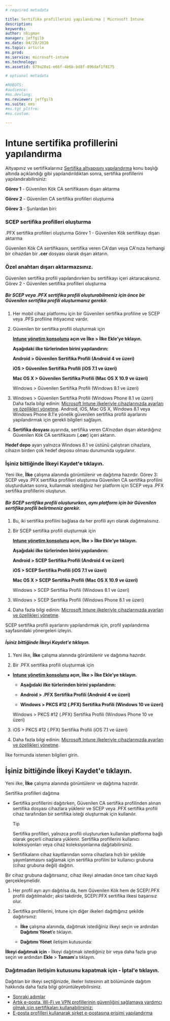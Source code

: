 ```yaml
---
# required metadata

title: Sertifika profillerini yapılandırma | Microsoft Intune
description:
keywords:
author: nbigman
manager: jeffgilb
ms.date: 04/28/2016
ms.topic: article
ms.prod:
ms.service: microsoft-intune
ms.technology:
ms.assetid: 679a20a1-e66f-4b6b-bd8f-896daf1f8175

# optional metadata

#ROBOTS:
#audience:
#ms.devlang:
ms.reviewer: jeffgilb
ms.suite: ems
#ms.tgt_pltfrm:
#ms.custom:

---
```


# Intune sertifika profillerini yapılandırma
Altyapınız ve sertifikalarınız [Sertifika altyapısını yapılandırma](configure-certificate-infrastructure.md) konu başlığı altında açıklandığı gibi yapılandırıldıktan sonra, sertifika profillerini yapılandırabilirsiniz:

**Görev 1** - Güvenilen Kök CA sertifikasını dışarı aktarma

**Görev 2** - Güvenilen CA sertifika profilleri oluşturma

**Görev 3** - Şunlardan biri:

### SCEP sertifika profilleri oluşturma
.PFX sertifika profilleri oluşturma Görev 1 - Güvenilen Kök sertifikayı dışarı aktarma

Güvenilen Kök CA sertifikasını, sertifika veren CA'dan veya CA'nıza herhangi bir cihazdan bir **.cer** dosyası olarak dışarı aktarın.

### Özel anahtarı dışarı aktarmazsınız.
Güvenilen sertifika profili yapılandırırken bu sertifikayı içeri aktaracaksınız. Görev 2 - Güvenilen sertifika profilleri oluşturma

##### Bir SCEP veya .PFX sertifika profili oluşturabilmeniz için önce bir **Güvenilen sertifika profili** oluşturmanız gerekir.

1.  Her mobil cihaz platformu için bir Güvenilen sertifika profiline ve SCEP veya .PFS profiline ihtiyacınız vardır.

2.  Güvenilen bir sertifika profili oluşturmak için

    **[Intune yönetim konsolunu](https://manage.microsoft.com) açın ve **İlke** &gt; **İlke Ekle**’ye tıklayın.**

    **Aşağıdaki ilke türlerinden birini yapılandırın:**

    **Android &gt; Güvenilen Sertifika Profili (Android 4 ve üzeri)**

    **iOS &gt; Güvenilen Sertifika Profili (iOS 7.1 ve üzeri)**

    **Mac OS X &gt; Güvenilen Sertifika Profili (Mac OS X 10.9 ve üzeri)**

    Windows &gt; Güvenilen Sertifika Profili (Windows 8.1 ve üzeri)

3.  Windows &gt; Güvenilen Sertifika Profili (Windows Phone 8.1 ve üzeri) Daha fazla bilgi edinin: [Microsoft Intune ilkeleriyle cihazlarınızda ayarları ve özellikleri yönetme](manage-settings-and-features-on-your-devices-with-microsoft-intune-policies.md). Android, iOS, Mac OS X, Windows 8.1 veya Windows Phone 8.1'e yönelik güvenilen sertifika profili ayarlarını yapılandırmak için gerekli bilgileri sağlayın.


4.  **Sertifika dosyası** ayarında, sertifika veren CA’nızdan dışarı aktardığınız Güvenilen Kök CA sertifikasını (**.cer**) içeri aktarın.

**Hedef depo** ayarı yalnızca Windows 8.1 ve üstünü çalıştıran cihazlara, cihazın birden çok hedef deposu olması durumunda uygulanır.

### İşiniz bittiğinde **İlkeyi Kaydet**'e tıklayın.
Yeni ilke, **İlke** çalışma alanında görüntülenir ve dağıtıma hazırdır. Görev 3: SCEP veya .PFX sertifika profilleri oluşturma Güvenilen CA sertifika profilini oluşturduktan sonra, kullanmak istediğiniz her platform için SCEP veya .PFX sertifika profillerini oluşturun.

##### Bir SCEP sertifika profili oluştururken, aynı platform için bir Güvenilen sertifika profili belirtmeniz gerekir.

1.  Bu, iki sertifika profilini bağlasa da her profili ayrı olarak dağıtmalısınız.

2.  Bir SCEP sertifika profili oluşturmak için

    **[Intune yönetim konsolunu](https://manage.microsoft.com) açın, **İlke** &gt; **İlke Ekle**’ye tıklayın.**

    **Aşağıdaki ilke türlerinden birini yapılandırın:**

    **Android &gt; SCEP Sertifika Profili (Android 4 ve üzeri)**

    **iOS &gt; SCEP Sertifika Profili (iOS 7.1 ve üzeri)**

    **Mac OS X &gt; SCEP Sertifika Profili (Mac OS X 10.9 ve üzeri)**

    Windows &gt; SCEP Sertifika Profili (Windows 8.1 ve üzeri)

3.  Windows &gt; SCEP Sertifika Profili (Windows Phone 8.1 ve üzeri)

4.  Daha fazla bilgi edinin: [Microsoft Intune ilkeleriyle cihazlarınızda ayarları ve özellikleri yönetme](manage-settings-and-features-on-your-devices-with-microsoft-intune-policies.md).

SCEP sertifika profili ayarlarını yapılandırmak için, profil yapılandırma sayfasındaki yönergeleri izleyin.

##### İşiniz bittiğinde **İlkeyi Kaydet**'e tıklayın.

1.  Yeni ilke, **İlke** çalışma alanında görüntülenir ve dağıtıma hazırdır.

2.  Bir .PFX sertifika profili oluşturmak için



-   **[Intune yönetim konsolunu](https://manage.microsoft.com) açın, **İlke** &gt; **İlke Ekle**’ye tıklayın.**

    -   **Aşağıdaki ilke türlerinden birini yapılandırın:**

    -   **Android &gt; .PFX Sertifika Profili (Android 4 ve üzeri)**

    -    **Windows &gt; PKCS #12 (.PFX)  Sertifika Profili (Windows 10 ve üzeri)**    

    Windows &gt; PKCS #12 (.PFX)  Sertifika Profili (Windows Phone 10 ve üzeri)

3.  iOS > PKCS #12 (.PFX) Sertifika Profili (iOS 7.1 ve üzeri)

4.  Daha fazla bilgi edinin: [Microsoft Intune ilkeleriyle cihazlarınızda ayarları ve özellikleri yönetme](manage-settings-and-features-on-your-devices-with-microsoft-intune-policies.md).

İlke formunda istenen bilgileri girin.

## İşiniz bittiğinde **İlkeyi Kaydet**'e tıklayın.
Yeni ilke, **İlke** çalışma alanında görüntülenir ve dağıtıma hazırdır.

Sertifika profilleri dağıtma

-   Sertifika profillerini dağıtırken, Güvenilen CA sertifika profilinden alınan sertifika dosyası cihazlara yüklenir ve SCEP veya .PFX sertifika profili cihaz tarafından bir sertifika isteği oluşturmak için kullanılır.

    > [!TIP]
    > Sertifika profilleri, yalnızca profili oluştururken kullanılan platforma bağlı olarak geçerli cihazlara yüklenir. Sertifika profillerini kullanıcı koleksiyonları veya cihaz koleksiyonlarına dağıtabilirsiniz.

-   Sertifikaların cihaz kayıtlarından sonra cihazlara hızlı bir şekilde yayımlanmasını sağlamak için sertifika profilini bir kullanıcı grubuna (cihaz grubuna değil) dağıtın.

Bir cihaz grubuna dağıtırsanız, cihaz ilkeyi almadan önce tam cihaz kaydı gerçekleşmelidir.

1.  Her profil ayrı ayrı dağıtılsa da, hem Güvenilen Kök hem de SCEP/.PFX profili dağıtılmalıdır; aksi takdirde, SCEP/.PFX sertifika ilkesi başarısız olur.

2.  Sertifika profillerini, Intune için diğer ilkeleri dağıttığınız şekilde dağıtırsınız:

    -   **İlke** çalışma alanında, dağıtmak istediğiniz ilkeyi seçin ve ardından **Dağıtımı Yönet**’e tıklayın.

    -    **Dağıtımı Yönet** iletişim kutusunda:

**İlkeyi dağıtmak için** - İlkeyi dağıtmak istediğiniz bir veya daha fazla grup seçin ve ardından **Ekle** &gt; **Tamam**'a tıklayın.
###  **Dağıtmadan iletişim kutusunu kapatmak için** - **İptal**'e tıklayın.

Dağıtılan bir ilkeyi seçtiğinizde, ilkeler listesinin alt bölümünde dağıtım hakkında daha fazla bilgi görüntüleyebilirsiniz.

-  [Sonraki adımlar](configure-access-to-corporate-email-using-email-profiles-with-Microsoft-Intune.md)
-  [Artık e-posta, Wi-Fi ve VPN profillerinin güvenliğini sağlamaya yardımcı olmak için sertifikaları kullanabilirsiniz:](wi-fi-connections-in-microsoft-intune.md)
-  [E-posta profilleri kullanarak şirket e-postasına erişimi yapılandırma](vpn-connections-in-microsoft-intune.md)


<!--HONumber=May16_HO2-->


